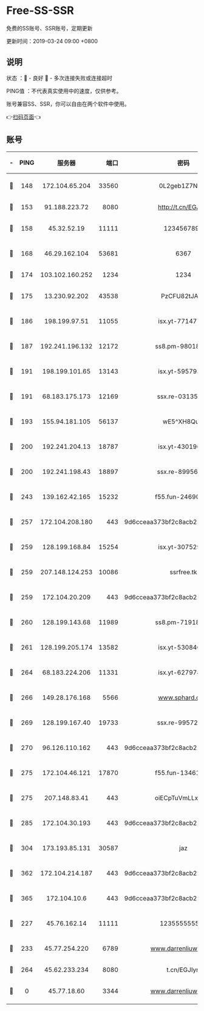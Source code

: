 # Free-SS-SSR

免费的SS账号、SSR账号，定期更新

更新时间：2019-03-24 09:00 +0800

## 说明

状态     ：🙂 - 良好 🙁 - 多次连接失败或连接超时

PING值   ：不代表真实使用中的速度，仅供参考。

账号兼容SS、SSR，你可以自由在两个软件中使用。

👉[扫码页面](https://liesauer.github.io/Free-SS-SSR/)👈

## 账号

|-|PING|服务器|端口|密码|加密方式|区域|
|:----:|:----:|:-----:|-----:|:----:|:----:|:----:|
|🙂|148|172.104.65.204|33560|0L2geb1Z7NQM|aes-256-cfb|JP|
|🙂|153|91.188.223.72|8080|http://t.cn/EGJIyrl|rc4-md5|RU|
|🙂|158|45.32.52.19|11111|1234567890|aes-256-cfb|JP|
|🙂|168|46.29.162.104|53681|6367|aes-128-ctr|RU|
|🙂|174|103.102.160.252|1234|1234|rc4-md5|JP|
|🙂|175|13.230.92.202|43538|PzCFU82tJAdZ|aes-256-cfb|JP|
|🙂|186|198.199.97.51|11055|isx.yt-77147725|aes-256-cfb|US|
|🙂|187|192.241.196.132|12172|ss8.pm-98018739|aes-256-cfb|US|
|🙂|191|198.199.101.65|13143|isx.yt-59579379|aes-256-cfb|US|
|🙂|191|68.183.175.173|12169|ssx.re-03135267|aes-256-cfb|US|
|🙂|193|155.94.181.105|56137|wE5^XH8Quw|aes-256-cfb|US|
|🙂|200|192.241.204.13|18787|isx.yt-43019684|aes-256-cfb|US|
|🙂|200|192.241.198.43|18897|ssx.re-89956997|aes-256-cfb|US|
|🙂|243|139.162.42.165|15232|f55.fun-24690727|aes-256-cfb|SG|
|🙂|257|172.104.208.180|443|9d6cceaa373bf2c8acb22e60b6a58be6|aes-256-cfb|US|
|🙂|259|128.199.168.84|15254|isx.yt-30752929|aes-256-cfb|SG|
|🙂|259|207.148.124.253|10086|ssrfree.tk|aes-256-cfb|SG|
|🙂|259|172.104.20.209|443|9d6cceaa373bf2c8acb22e60b6a58be6|aes-256-cfb|US|
|🙂|260|128.199.143.68|11989|ss8.pm-71918641|aes-256-cfb|SG|
|🙂|261|128.199.205.174|13582|isx.yt-53084018|aes-256-cfb|SG|
|🙂|264|68.183.224.206|11331|isx.yt-62797892|aes-256-cfb|SG|
|🙂|266|149.28.176.168|5566|www.sphard.com|aes-256-cfb|AU|
|🙂|269|128.199.167.40|19733|ssx.re-99572937|aes-256-cfb|SG|
|🙂|270|96.126.110.162|443|9d6cceaa373bf2c8acb22e60b6a58be6|aes-256-cfb|US|
|🙂|275|172.104.46.121|17870|f55.fun-13461300|aes-256-cfb|SG|
|🙂|275|207.148.83.41|443|oiECpTuVmLLxk4Ts|aes-256-cfb|AU|
|🙂|285|172.104.30.193|443|9d6cceaa373bf2c8acb22e60b6a58be6|aes-256-cfb|US|
|🙂|304|173.193.85.131|30587|jaz|aes-256-cfb|US|
|🙂|362|172.104.214.187|443|9d6cceaa373bf2c8acb22e60b6a58be6|aes-256-cfb|US|
|🙂|365|172.104.10.6|443|9d6cceaa373bf2c8acb22e60b6a58be6|aes-256-cfb|US|
|🙂|227|45.76.162.14|11111|123555555555|aes-256-cfb|SG|
|🙂|233|45.77.254.220|6789|www.darrenliuwei.com|aes-256-cfb|SG|
|🙂|264|45.62.233.234|8080|t.cn/EGJIyrl|rc4-md5|CA|
|🙁|0|45.77.18.60|3344|www.darrenliuwei.com|aes-256-cfb|JP|
